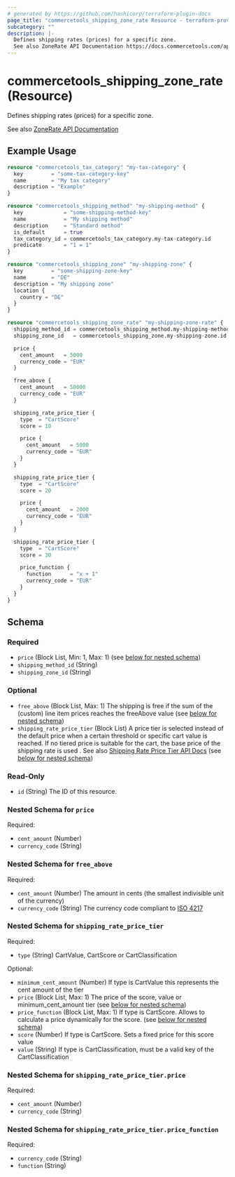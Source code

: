 ```yaml
---
# generated by https://github.com/hashicorp/terraform-plugin-docs
page_title: "commercetools_shipping_zone_rate Resource - terraform-provider-commercetools"
subcategory: ""
description: |-
  Defines shipping rates (prices) for a specific zone.
  See also ZoneRate API Documentation https://docs.commercetools.com/api/projects/shippingMethods#zonerate
---
```


# commercetools_shipping_zone_rate (Resource)

Defines shipping rates (prices) for a specific zone.

See also [ZoneRate API Documentation](https://docs.commercetools.com/api/projects/shippingMethods#zonerate)

## Example Usage

```terraform
resource "commercetools_tax_category" "my-tax-category" {
  key         = "some-tax-category-key"
  name        = "My tax category"
  description = "Example"
}

resource "commercetools_shipping_method" "my-shipping-method" {
  key             = "some-shipping-method-key"
  name            = "My shipping method"
  description     = "Standard method"
  is_default      = true
  tax_category_id = commercetools_tax_category.my-tax-category.id
  predicate       = "1 = 1"
}

resource "commercetools_shipping_zone" "my-shipping-zone" {
  key         = "some-shipping-zone-key"
  name        = "DE"
  description = "My shipping zone"
  location {
    country = "DE"
  }
}

resource "commercetools_shipping_zone_rate" "my-shipping-zone-rate" {
  shipping_method_id = commercetools_shipping_method.my-shipping-method.id
  shipping_zone_id   = commercetools_shipping_zone.my-shipping-zone.id

  price {
    cent_amount   = 5000
    currency_code = "EUR"
  }

  free_above {
    cent_amount   = 50000
    currency_code = "EUR"
  }

  shipping_rate_price_tier {
    type  = "CartScore"
    score = 10

    price {
      cent_amount   = 5000
      currency_code = "EUR"
    }
  }

  shipping_rate_price_tier {
    type  = "CartScore"
    score = 20

    price {
      cent_amount   = 2000
      currency_code = "EUR"
    }
  }

  shipping_rate_price_tier {
    type  = "CartScore"
    score = 30

    price_function {
      function      = "x + 1"
      currency_code = "EUR"
    }
  }
}
```

<!-- schema generated by tfplugindocs -->
## Schema

### Required

- `price` (Block List, Min: 1, Max: 1) (see [below for nested schema](#nestedblock--price))
- `shipping_method_id` (String)
- `shipping_zone_id` (String)

### Optional

- `free_above` (Block List, Max: 1) The shipping is free if the sum of the (custom) line item prices reaches the freeAbove value (see [below for nested schema](#nestedblock--free_above))
- `shipping_rate_price_tier` (Block List) A price tier is selected instead of the default price when a certain threshold or specific cart value is reached. If no tiered price is suitable for the cart, the base price of the shipping rate is used
. See also [Shipping Rate Price Tier API Docs](https://docs.commercetools.com/api/projects/shippingMethods#shippingratepricetier) (see [below for nested schema](#nestedblock--shipping_rate_price_tier))

### Read-Only

- `id` (String) The ID of this resource.

<a id="nestedblock--price"></a>
### Nested Schema for `price`

Required:

- `cent_amount` (Number)
- `currency_code` (String)


<a id="nestedblock--free_above"></a>
### Nested Schema for `free_above`

Required:

- `cent_amount` (Number) The amount in cents (the smallest indivisible unit of the currency)
- `currency_code` (String) The currency code compliant to [ISO 4217](https://en.wikipedia.org/wiki/ISO_4217)


<a id="nestedblock--shipping_rate_price_tier"></a>
### Nested Schema for `shipping_rate_price_tier`

Required:

- `type` (String) CartValue, CartScore or CartClassification

Optional:

- `minimum_cent_amount` (Number) If type is CartValue this represents the cent amount of the tier
- `price` (Block List, Max: 1) The price of the score, value or minimum_cent_amount tier (see [below for nested schema](#nestedblock--shipping_rate_price_tier--price))
- `price_function` (Block List, Max: 1) If type is CartScore. Allows to calculate a price dynamically for the score. (see [below for nested schema](#nestedblock--shipping_rate_price_tier--price_function))
- `score` (Number) If type is CartScore. Sets a fixed price for this score value
- `value` (String) If type is CartClassification, must be a valid key of the CartClassification

<a id="nestedblock--shipping_rate_price_tier--price"></a>
### Nested Schema for `shipping_rate_price_tier.price`

Required:

- `cent_amount` (Number)
- `currency_code` (String)


<a id="nestedblock--shipping_rate_price_tier--price_function"></a>
### Nested Schema for `shipping_rate_price_tier.price_function`

Required:

- `currency_code` (String)
- `function` (String)



